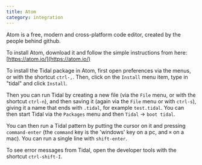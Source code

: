```yaml
---
title: Atom
category: integration
---
```


Atom is a free, modern and cross-platform code editor, created by the
people behind github.

To install Atom, download it and follow the simple instructions from
here:
  [https://atom.io/](https://atom.io/)

To install the Tidal package in Atom, first open preferences via the
menus, or with the shortcut `ctrl-,`. Then, click on the `Install`
menu item, type in "tidal" and click `Install`.

Then you can run Tidal by creating a new file (via the `File` menu, or
with the shortcut `ctrl-n`), and then saving it (again via the `File`
menu or with `ctrl-s`), giving it a name that ends with `.tidal`, for
example `test.tidal`. You can then start Tidal via the `Packages` menu
and then `Tidal` -> `boot tidal`.

You can then run a Tidal pattern by putting the cursor on it and
pressing `command-enter` (the `command` key is the 'windows' key on a
pc, and `⌘` on a mac). You can run a single line with `shift-enter`.

To see error messages from Tidal, open the developer tools with the
shortcut `ctrl-shift-I`.
